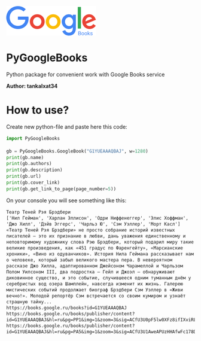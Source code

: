 <img src="https://github.com/tankalxat34/tankalxat34/raw/main/readme_content/icon_googlebooks.png"/>

# PyGoogleBooks
Python package for convenient work with Google Books service

**Author: tankalxat34**

# How to use?
Create new python-file and paste here this code:
```py
import PyGoogleBooks

gb = PyGoogleBooks.GoogleBook("G1YUEAAAQBAJ", w=1280)
print(gb.name)
print(gb.authors)
print(gb.description)
print(gb.url)
print(gb.cover_link)
print(gb.get_link_to_page(page_number=5))
```

On your console you will see something like this:

```
Театр Теней Рэя Брэдбери
['Нил Гейман', 'Харлан Эллисон', 'Одри Ниффенеггер', 'Элис Хоффман', 'Джо Хилл', 'Дэйв Эггерс', 'Чарльз Ю', 'Сэм Уэллер', 'Морт Касл']
«Театр Теней Рэя Брэдбери» не просто собрание историй известных писателей – это их признание в любви, дань уважения единственному и неповторимому художнику слова Рэю Брэдбери, который подарил миру такие великие произведения, как «451 градус по Фаренгейту», «Марсианские хроники», «Вино из одуванчиков». История Нила Геймана рассказывает нам о человеке, который забыл великого мастера пера. В невероятном рассказе Джо Хилла, адаптированном Джейсоном Чарамеллой и Чарльзом Полом Уилсоном III, два подростка – Гейл и Джоэл – обнаруживают диковинное существо, и это событие, случившееся одним туманным днём у серебристых вод озера Шамплейн, навсегда изменит их жизнь. Галерею мистических событий продолжает биограф Брэдбери Сэм Уэллер в «Живи вечно!». Молодой репортёр Сэм встречается со своим кумиром и узнаёт страшную тайну...
https://books.google.ru/books?id=G1YUEAAAQBAJ
https://books.google.ru/books/publisher/content?id=G1YUEAAAQBAJ&hl=ru&pg=PP1&img=1&zoom=3&sig=ACfU3U0pF5lw0XFz8ifIXviRLY7TUPb9IA&w=1280
https://books.google.ru/books/publisher/content?id=G1YUEAAAQBAJ&hl=ru&pg=PA5&img=1&zoom=3&sig=ACfU3U1AweAPUzHHAfwFc178DohqUDQZwg&w=1280
```
